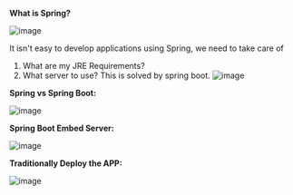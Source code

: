 **What is Spring?**

![image](https://github.com/sharmanihal/Spring-Boot/assets/23254358/2dc2f4be-4e28-4c15-bb0a-3636e2583aef)

It isn't easy to develop applications using Spring, we need to take care of
1. What are my JRE Requirements?
2. What server to use?
This is solved by spring boot.
![image](https://github.com/sharmanihal/Spring-Boot/assets/23254358/f86283ef-bdbf-4d06-b4ae-d0e88dcce7ff)

**Spring vs Spring Boot:**

![image](https://github.com/sharmanihal/Spring-Boot/assets/23254358/122a6539-cd02-43b5-aabb-d5782444ff6f)

**Spring Boot Embed Server:**

![image](https://github.com/sharmanihal/Spring-Boot/assets/23254358/e932d8f3-9bf6-468b-b7d7-cf930de9f26d)

**Traditionally Deploy the APP:**

![image](https://github.com/sharmanihal/Spring-Boot/assets/23254358/7491b0a1-32dc-4a27-a27d-62ce1b45d533)


